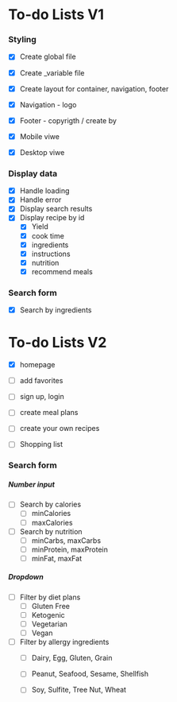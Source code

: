 # To-do Lists V1

### Styling
- [x] Create global file
- [x] Create _variable file
- [x] Create layout for container, navigation, footer
- [x] Navigation - logo
- [x] Footer - copyrigth / create by
- [x] Mobile viwe
- [x] Desktop viwe



### Display data
- [x] Handle loading
- [x] Handle error
- [X] Display search results
- [x] Display recipe by id
    - [x] Yield 
    - [x] cook time
    - [x] ingredients
    - [x] instructions
    - [x] nutrition
    - [x] recommend meals

### Search form
- [x] Search by ingredients


 
# To-do Lists V2

- [x] homepage
- [ ] add favorites
- [ ] sign up, login
- [ ] create meal plans
- [ ] create your own recipes
- [ ] Shopping list


### Search form
 ##### Number input
- [ ] Search by calories 
    - [ ] minCalories
    - [ ] maxCalories

- [ ] Search by nutrition
    - [ ] minCarbs, maxCarbs
    - [ ] minProtein, maxProtein
    - [ ] minFat, maxFat

##### Dropdown
- [ ] Filter by diet plans
    - [ ] Gluten Free
    - [ ] Ketogenic
    - [ ] Vegetarian
    - [ ] Vegan
    
- [ ] Filter by allergy ingredients
    - [ ] Dairy, Egg, Gluten, Grain
    - [ ] Peanut, Seafood, Sesame, Shellfish
    - [ ] Soy, Sulfite, Tree Nut, Wheat

